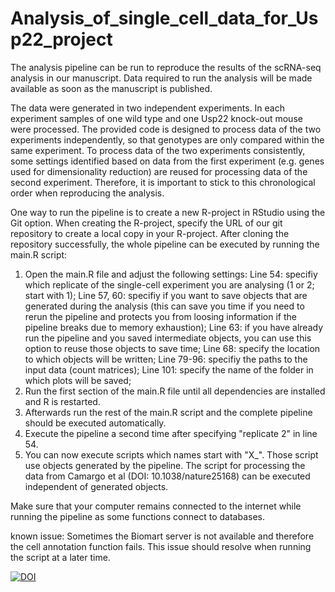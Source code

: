 # Analysis_of_single_cell_data_for_Usp22_project

The analysis pipeline can be run to reproduce the results of the scRNA-seq analysis in our manuscript.
Data required to run the analysis will be made available as soon as the manuscript is published.

The data were generated in two independent experiments. In each experiment samples of one wild type and one Usp22 knock-out mouse were processed. The provided code is designed to process data of the two experiments independently, so that genotypes are only compared within the same experiment. To process data of the two experiments consistently, some settings identified based on data from the first experiment (e.g. genes used for dimensionality reduction) are reused for processing data of the second experiment. Therefore, it is important to stick to this chronological order when reproducing the analysis.

One way to run the pipeline is to create a new R-project in RStudio using the Git option. When creating the R-project, specify the URL of our git repository to create a local copy in your R-project. After cloning the repository successfully, the whole pipeline can be executed by running the main.R script:
1. Open the main.R file and adjust the following settings:
    Line 54: specifiy which replicate of the single-cell experiment you are analysing (1 or 2; start with 1);
    Line 57, 60: specifiy if you want to save objects that are generated during the analysis (this can save you time if you need to rerun the pipeline and      protects you from loosing information if the pipeline breaks due to memory exhaustion);
    Line 63: if you have already run the pipeline and you saved intermediate objects, you can use this option to reuse those objects to save time;
    Line 68: specify the location to which objects will be written;
    Line 79-96: specifiy the paths to the input data (count matrices);
    Line 101: specify the name of the folder in which plots will be saved;
2. Run the first section of the main.R file until all dependencies are installed and R is restarted.
3. Afterwards run the rest of the main.R script and the complete pipeline should be executed automatically.
4. Execute the pipeline a second time after specifying "replicate 2" in line 54.
5. You can now execute scripts which names start with "X_". Those script use objects generated by the pipeline. The script for processing the data from Camargo et al (DOI: 10.1038/nature25168) can be executed independent of generated objects.

Make sure that your computer remains connected to the internet while running the pipeline as some functions connect to databases.

known issue:
Sometimes the Biomart server is not available and therefore the cell annotation function fails. This issue should resolve when running the script at a later time.

[![DOI](https://zenodo.org/badge/DOI/10.5281/zenodo.7011238.svg)](https://doi.org/10.5281/zenodo.7011238)
